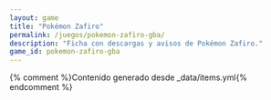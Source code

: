 ```yaml
---
layout: game
title: "Pokémon Zafiro"
permalink: /juegos/pokemon-zafiro-gba/
description: "Ficha con descargas y avisos de Pokémon Zafiro."
game_id: pokemon-zafiro-gba
---
```


{% comment %}Contenido generado desde _data/items.yml{% endcomment %}
